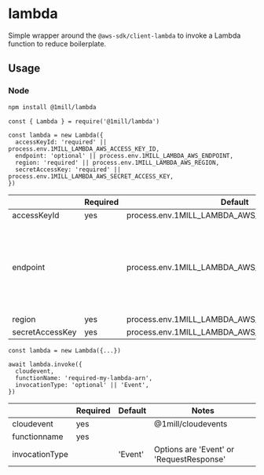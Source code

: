 # lambda

Simple wrapper around the `@aws-sdk/client-lambda` to invoke a Lambda function to reduce boilerplate.

## Usage

### Node

```bash
npm install @1mill/lambda
```

```node
const { Lambda } = require('@1mill/lambda')

const lambda = new Lambda({
  accessKeyId: 'required' || process.env.1MILL_LAMBDA_AWS_ACCESS_KEY_ID,
  endpoint: 'optional' || process.env.1MILL_LAMBDA_AWS_ENDPOINT,
  region: 'required' || process.env.1MILL_LAMBDA_AWS_REGION,
  secretAccessKey: 'required' || process.env.1MILL_LAMBDA_AWS_SECRET_ACCESS_KEY,
})
```

|                 | Required | Default                                        | Notes                                                                                  |
|-----------------|----------|------------------------------------------------|----------------------------------------------------------------------------------------|
| accessKeyId     | yes      | process.env.1MILL_LAMBDA_AWS_ACCESS_KEY_ID     |                                                                                        |
| endpoint        |          | process.env.1MILL_LAMBDA_AWS_ENDPOINT          | Good for local development environment when using Localstack (or other AWS simulators) |
| region          | yes      | process.env.1MILL_LAMBDA_AWS_REGION            |                                                                                        |
| secretAccessKey | yes      | process.env.1MILL_LAMBDA_AWS_SECRET_ACCESS_KEY |                                                                                        |

```node
const lambda = new Lambda({...})

await lambda.invoke({
  cloudevent,
  functionName: 'required-my-lambda-arn',
  invocationType: 'optional' || 'Event',
})
```

|                | Required | Default | Notes                                    |
|----------------|----------|---------|------------------------------------------|
| cloudevent     | yes      |         | @1mill/cloudevents                       |
| functionname   | yes      |         |                                          |
| invocationType |          | 'Event' | Options are 'Event' or 'RequestResponse' |

